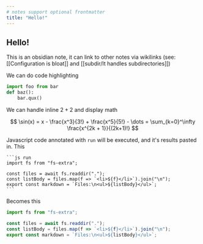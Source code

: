 ```yaml
---
# notes support optional frontmatter
title: "Hello!"
---
```


## Hello!

This is an obsidian note, it can link to other notes via wikilinks (see: [[Configuration is bloat]] and [[subdir/It handles subdirectories]])

We can do code highlighting

```python
import foo from bar
def baz():
	bar.qux()
```

We can handle inline $2+2$ and display math

$$
\sin(x) = x - \frac{x^3}{3!} + \frac{x^5}{5!} - \dots = \sum_{k=0}^\infty \frac{x^{2k + 1}}{(2k+1)!}
$$

Javascript code annotated with `run` will be executed, and it's results pasted in. This

    ```js run
	import fs from "fs-extra";
	
	const files = await fs.readdir(".");
	const listBody = files.map(f => `<li>${f}</li>`).join("\n");
	export const markdown = `Files:\n<ul>${listBody}</ul>`;
	```

Becomes this
```js run
import fs from "fs-extra";

const files = await fs.readdir(".");
const listBody = files.map(f => `<li>${f}</li>`).join("\n");
export const markdown = `Files:\n<ul>${listBody}</ul>`;
```
